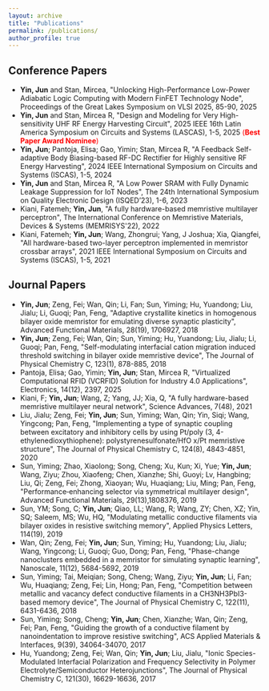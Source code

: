 ```yaml
---
layout: archive
title: "Publications"
permalink: /publications/
author_profile: true
---
```


## Conference Papers

* **Yin, Jun** and Stan, Mircea, "Unlocking High-Performance Low-Power Adiabatic Logic Computing with Modern FinFET Technology Node", Proceedings of the Great Lakes Symposium on VLSI 2025, 85-90, 2025
* **Yin, Jun** and Stan, Mircea R, "Design and Modeling for Very High-sensitivity UHF RF Energy Harvesting Circuit", 2025 IEEE 16th Latin America Symposium on Circuits and Systems (LASCAS), 1-5, 2025 <span style="color: red;">(**Best Paper Award Nominee**)</span>
* **Yin, Jun**; Pantoja, Elisa; Gao, Yimin; Stan, Mircea R, "A Feedback Self-adaptive Body Biasing-based RF-DC Rectifier for Highly sensitive RF Energy Harvesting", 2024 IEEE International Symposium on Circuits and Systems (ISCAS), 1-5, 2024
* **Yin, Jun** and Stan, Mircea R, "A Low Power SRAM with Fully Dynamic Leakage Suppression for IoT Nodes", The 24th International Symposium on Quality Electronic Design (ISQED’23), 1-6, 2023
* Kiani, Fatemeh; **Yin, Jun**, "A fully hardware-based memristive multilayer perceptron", The International Conference on Memristive Materials, Devices & Systems (MEMRISYS'22), 2022
* Kiani, Fatemeh; **Yin, Jun**; Wang, Zhongrui; Yang, J Joshua; Xia, Qiangfei, "All hardware-based two-layer perceptron implemented in memristor crossbar arrays",	2021 IEEE International Symposium on Circuits and Systems (ISCAS), 1-5, 2021



## Journal Papers

* **Yin, Jun**; Zeng, Fei; Wan, Qin; Li, Fan; Sun, Yiming; Hu, Yuandong; Liu, Jialu; Li, Guoqi; Pan, Feng, "Adaptive crystallite kinetics in homogenous bilayer oxide memristor for emulating diverse synaptic plasticity",	Advanced Functional Materials, 28(19), 1706927, 2018
* **Yin, Jun**; Zeng, Fei; Wan, Qin; Sun, Yiming; Hu, Yuandong; Liu, Jialu; Li, Guoqi; Pan, Feng, "Self-modulating interfacial cation migration induced threshold switching in bilayer oxide memristive device", The Journal of Physical Chemistry C, 123(1),	878-885,	2018
* Pantoja, Elisa; Gao, Yimin; **Yin, Jun**; Stan, Mircea R, "Virtualized Computational RFID (VCRFID) Solution for Industry 4.0 Applications", Electronics, 14(12), 2397, 2025
* Kiani, F; **Yin, Jun**; Wang, Z; Yang, JJ; Xia, Q, "A fully hardware-based memristive multilayer neural network", Science Advances, 7(48), 2021
* Liu, Jialu; Zeng, Fei; **Yin, Jun**; Sun, Yiming; Wan, Qin; Yin, Siqi; Wang, Yingcong; Pan, Feng, "Implementing a type of synaptic coupling between excitatory and inhibitory cells by using Pt/poly (3, 4-ethylenedioxythiophene): polystyrenesulfonate/HfO x/Pt memristive structure",	The Journal of Physical Chemistry C, 124(8), 4843-4851, 2020
* Sun, Yiming; Zhao, Xiaolong; Song, Cheng; Xu, Kun; Xi, Yue; **Yin, Jun**; Wang, Ziyu; Zhou, Xiaofeng; Chen, Xianzhe; Shi, Guoyi; Lv, Hangbing; Liu, Qi; Zeng, Fei; Zhong, Xiaoyan; Wu, Huaqiang; Liu, Ming; Pan, Feng, "Performance‐enhancing selector via symmetrical multilayer design", Advanced Functional Materials, 29(13),1808376, 2019
* Sun, YM; Song, C; **Yin, Jun**; Qiao, LL; Wang, R; Wang, ZY; Chen, XZ; Yin, SQ; Saleem, MS; Wu, HQ, "Modulating metallic conductive filaments via bilayer oxides in resistive switching memory", Applied Physics Letters, 114(19), 2019
* Wan, Qin; Zeng, Fei; **Yin, Jun**; Sun, Yiming; Hu, Yuandong; Liu, Jialu; Wang, Yingcong; Li, Guoqi; Guo, Dong; Pan, Feng, "Phase-change nanoclusters embedded in a memristor for simulating synaptic learning", Nanoscale,	11(12), 5684-5692, 2019
* Sun, Yiming; Tai, Meiqian; Song, Cheng; Wang, Ziyu; **Yin, Jun**; Li, Fan; Wu, Huaqiang; Zeng, Fei; Lin, Hong; Pan, Feng, "Competition between metallic and vacancy defect conductive filaments in a CH3NH3PbI3-based memory device", The Journal of Physical Chemistry C, 122(11), 6431-6436, 2018
* Sun, Yiming; Song, Cheng; **Yin, Jun**; Chen, Xianzhe; Wan, Qin; Zeng, Fei; Pan, Feng, "Guiding the growth of a conductive filament by nanoindentation to improve resistive switching", ACS Applied Materials & Interfaces, 9(39), 34064-34070, 2017
* Hu, Yuandong; Zeng, Fei; Wan, Qin; **Yin, Jun**; Liu, Jialu, "Ionic Species-Modulated Interfacial Polarization and Frequency Selectivity in Polymer Electrolyte/Semiconductor Heterojunctions", The Journal of Physical Chemistry C, 121(30), 16629-16636, 2017
